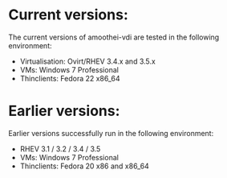 Current versions:
===================
The current versions of amoothei-vdi are tested in the following environment:

* Virtualisation: Ovirt/RHEV 3.4.x and 3.5.x 
* VMs: Windows 7 Professional
* Thinclients: Fedora 22 x86_64


Earlier versions:
=================
Earlier versions successfully run in the following environment:

* RHEV 3.1 / 3.2 / 3.4 / 3.5
* VMs: Windows 7 Professional
* Thinclients: Fedora 20 x86 and x86_64
